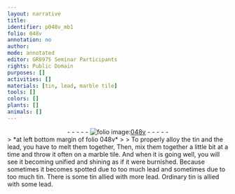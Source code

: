 ```yaml
---
layout: narrative
title: 
identifier: p048v_mb1
folio: 048v
annotation: no
author:
mode: annotated
editor: GR8975 Seminar Participants
rights: Public Domain
purposes: []
activities: []
materials: [tin, lead, marble tile]
tools: []
colors: []
plants: []
animals: []
---
```


 <div class="folio" align="center">- - - - - <a href="http://gallica.bnf.fr/ark:/12148/btv1b10500001g/f102.image" target="_blank"><img src="https://cu-mkp.github.io/GR8975-edition/assets/photo-icon.png" alt="folio image: " style="display:inline-block; margin-bottom:-3px;"/>048v</a> - - - - - </div> 
> *at left bottom margin of folio 048v*
> 
>  To properly alloy the <span class="material">tin</span> and the <span class="material">lead</span>, you have to melt them together, Then, mix them together a little bit at a time and throw it often on a <span class="material">marble tile</span>. And when it is going well, you will see it becoming unified and shining as if it were burnished. Because sometimes it becomes spotted due to too much <span class="material">lead</span> and sometimes due to too much <span class="material">tin</span>. There is some <span class="material">tin</span> allied with more <span class="material">lead</span>. Ordinary <span class="material">tin</span> is allied with some <span class="material">lead</span>.
 